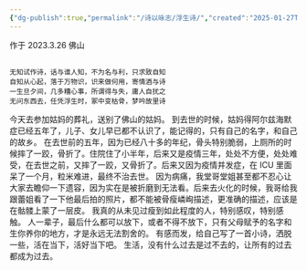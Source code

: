 ```yaml
---
{"dg-publish":true,"permalink":"/诗以咏志/浮生诗/","created":"2025-01-27T17:07:18.134+08:00","updated":"2025-01-27T17:26:03.486+08:00"}
---
```



作于 2023.3.26 佛山

```ad-info

无知试作诗，话与谁人知，不为名与利，只求致自知
自知从心起，落于万物识，识来做何用，寄情酒与诗
一生旦夕间，几多糟心事，所谓得与失，庸人自扰之
无问东西去，任凭浮生时，冢中变枯骨，梦吟故里诗
```

今天去参加姑妈的葬礼，送别了佛山的姑妈。
到去世的时候，姑妈得阿尔兹海默症已经五年了，儿子、女儿早已都不认识了，能记得的，只有自己的名字，和自己的故乡。
在去世前的五年，因为已经八十多的年纪，骨头特别脆弱，上厕所的时候摔了一跤，骨折了。住院住了小半年，后来又是疫情三年，处处不方便，处处难受，在去世之前，又摔了一跤，又骨折了。后来又因为疫情并发症，在 ICU 里面呆了一个月，粒米难进，最终不治去世。
因为病痛，我堂哥堂姐甚至都不忍心让大家去瞻仰一下遗容，因为实在是被折磨到无法看。后来去火化的时候，我哥给我跟蕾姐看了一下他最后拍的照片，都不能被骨瘦嶙峋描述，更准确的描述，应该是在骷髅上蒙了一层皮。
我真的从未见过瘦到如此程度的人，特别感叹，特别感触。
人一辈子，最后什么都可以放下，或者不得不放下，只有父母赋予的名字和生你养你的地方，才是永远无法割舍的。
有感而发，给自己写了一首小诗，洒脱一些，活在当下，活好当下吧。
生活，没有什么过去是过不去的，让所有的过去都成为过去。
